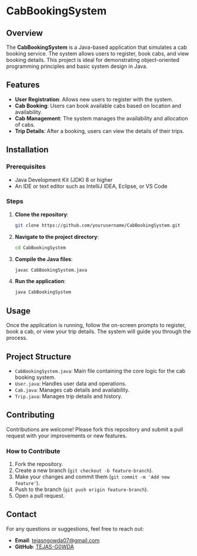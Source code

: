 
# CabBookingSystem

## Overview
The **CabBookingSystem** is a Java-based application that simulates a cab booking service. The system allows users to register, book cabs, and view booking details. This project is ideal for demonstrating object-oriented programming principles and basic system design in Java.

## Features
- **User Registration**: Allows new users to register with the system.
- **Cab Booking**: Users can book available cabs based on location and availability.
- **Cab Management**: The system manages the availability and allocation of cabs.
- **Trip Details**: After a booking, users can view the details of their trips.

## Installation

### Prerequisites
- Java Development Kit (JDK) 8 or higher
- An IDE or text editor such as IntelliJ IDEA, Eclipse, or VS Code

### Steps
1. **Clone the repository**:
    ```bash
    git clone https://github.com/yourusername/CabBookingSystem.git
    ```
2. **Navigate to the project directory**:
    ```bash
    cd CabBookingSystem
    ```
3. **Compile the Java files**:
    ```bash
    javac CabBookingSystem.java
    ```
4. **Run the application**:
    ```bash
    java CabBookingSystem
    ```

## Usage
Once the application is running, follow the on-screen prompts to register, book a cab, or view your trip details. The system will guide you through the process.

## Project Structure
- `CabBookingSystem.java`: Main file containing the core logic for the cab booking system.
- `User.java`: Handles user data and operations.
- `Cab.java`: Manages cab details and availability.
- `Trip.java`: Manages trip details and history.

## Contributing
Contributions are welcome! Please fork this repository and submit a pull request with your improvements or new features.

### How to Contribute
1. Fork the repository.
2. Create a new branch (`git checkout -b feature-branch`).
3. Make your changes and commit them (`git commit -m 'Add new feature'`).
4. Push to the branch (`git push origin feature-branch`).
5. Open a pull request.


## Contact
For any questions or suggestions, feel free to reach out:
- **Email**: tejasngowda07@gmail.com
- **GitHub**: [TEJAS-G0WDA](https://github.com/TEJAS-G0WDA)

